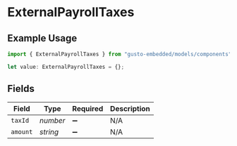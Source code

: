 # ExternalPayrollTaxes

## Example Usage

```typescript
import { ExternalPayrollTaxes } from "gusto-embedded/models/components";

let value: ExternalPayrollTaxes = {};
```

## Fields

| Field              | Type               | Required           | Description        |
| ------------------ | ------------------ | ------------------ | ------------------ |
| `taxId`            | *number*           | :heavy_minus_sign: | N/A                |
| `amount`           | *string*           | :heavy_minus_sign: | N/A                |
